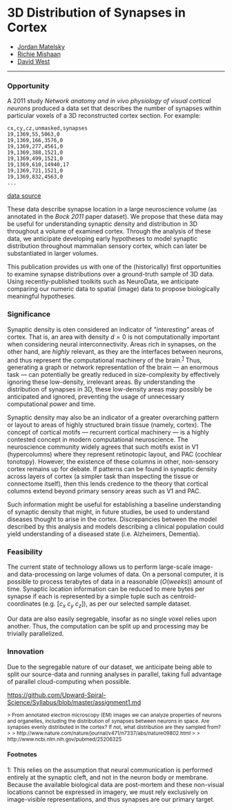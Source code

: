 # 3D Distribution of Synapses in Cortex

- [Jordan Matelsky](https://github.com/j6k4m8)
- [Richie Mishaan](https://github.com/rmishaa1)
- [David West](https://github.com/dwesty)

-------------


### Opportunity
A 2011 study _Network anatomy and in vivo physiology of visual cortical neurons_ produced a data set that describes the number of synapses within particular voxels of a 3D reconstructed cortex section. For example:

```
cx,cy,cz,unmasked,synapses
19,1369,55,5063,0
19,1369,166,3576,0
19,1369,277,4561,0
19,1369,388,1521,0
19,1369,499,1521,0
19,1369,610,14940,17
19,1369,721,1521,0
19,1369,832,4563,0
...
```

[data source](https://raw.githubusercontent.com/Upward-Spiral-Science/data/master/syn-density/output.csv)

These data describe synapse location in a large neuroscience volume (as annotated in the *Bock 2011* paper dataset). We propose that these data may be useful for understanding synaptic density and distribution in 3D throughout a volume of examined cortex. Through the analysis of these data, we anticipate developing early hypotheses to model synaptic distribution throughout mammalian sensory cortex, which can later be substantiated in larger volumes.

This publication provides us with one of the (historically) first opportunities to examine synapse distributions over a ground-truth sample of 3D data. Using recently-published toolkits such as NeuroData, we anticipate comparing our numeric data to spatial (image) data to propose biologically meaningful hypotheses.


### Significance
Synaptic density is oten considered an indicator of *"interesting"* areas of cortex. That is, an area with density $d=0$ is not computationally important when considering neural interconnectivity. Areas rich in synapses, on the other hand, are *highly* relevant, as they are the interfaces between neurons, and thus represent the computational machinery of the brain.<sup>[1](#_f1)</sup> Thus, generating a graph or network representation of the brain — an enormous task — can potentially be greatly reduced in size-complexity by effectively ignoring these low-density, irrelevant areas. By understanding the distribution of synapses in 3D, these low-density areas may possibly be anticipated and ignored, preventing the usage of unnecessary computational power and time.

Synaptic density may also be an indicator of a greater overarching pattern or layout to areas of highly structured brain tissue (namely, cortex). The concept of cortical motifs — recurrent cortical machinery — is a highly contested concept in modern computational neuroscience. The neuroscience community widely agrees that such motifs exist in V1 (hypercolumns) where they represent retinotopic layout, and PAC (cochlear tonotopy). However, the existence of these columns in other, non-sensory cortex remains up for debate. If patterns can be found in synaptic density across layers of cortex (a simpler task than inspecting the tissue or connectome itself), then this lends credence to the theory that cortical columns extend beyond primary sensory areas such as V1 and PAC.

Such information might be useful for establishing a baseline understanding of synaptic density that might, in future studies, be used to understand diseases thought to arise in the cortex. Discrepancies between the model described by this analysis and models describing a clinical population could yield understanding of a diseased state (i.e. Alzheimers, Dementia).


### Feasibility
The current state of technology allows us to perform large-scale image- and data-processing on large volumes of data. On a personal computer, it is possible to process terabytes of data in a reasonable ($O(weeks)$) amount of time. Synaptic location information can be reduced to mere bytes per synapse if each is represented by a simple tuple such as centroid-coordinates (e.g. $[c_x \ c_y \ c_z]$), as per our selected sample dataset.

Our data are also easily segregable, insofar as no single voxel relies upon another. Thus, the computation can be split up and processing may be trivially parallelized.

### Innovation
Due to the segregable nature of our dataset, we anticipate being able to split our source-data and running analyses in parallel, taking full advantage of parallel cloud-computing when possible.


https://github.com/Upward-Spiral-Science/Syllabus/blob/master/assignment1.md


<small>
> From annotated electron microscopy (EM) images we can analyze properties of neurons and organelles, including the distribution of synapses between neurons in space. Are synapses evenly distributed in the cortex? If not, what distribution are they sampled from?
>
> http://www.nature.com/nature/journal/v471/n7337/abs/nature09802.html
>
> http://www.ncbi.nlm.nih.gov/pubmed/25206325
</small>

#### Footnotes
<a name="_f1">1</a>: This relies on the assumption that neural communication is performed entirely at the synaptic cleft, and not in the neuron body or membrane. Because the available biological data are post-mortem and these non-visual locations cannot be expressed in imagery, we must rely exclusively on image-visible representations, and thus synapses are our primary target.
